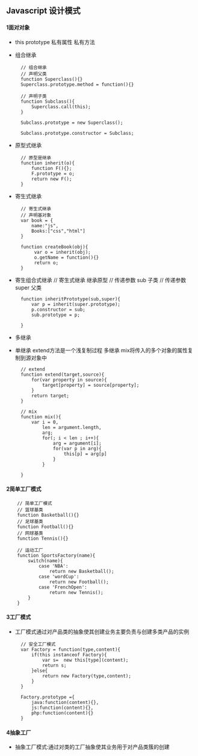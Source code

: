 ## Javascript 设计模式


#### 1面对对象
* this prototype 私有属性  私有方法
* 组合继承

		// 组合继承
	    // 声明父类
		function Superclass(){}
		Superclass.prototype.method = function(){}

		// 声明子类
		function Subclass(){
			Superclass.call(this);
		}

		Subclass.prototype = new Superclass();

		Subclass.prototype.constructor = Subclass;


* 原型式继承

		// 原型是继承
		function inherit(o){
			function F(){};
			F.prototype = o;
			return new F();
		}

* 寄生式继承

		// 寄生式继承
		// 声明基对象
		var book = {
			name:"js",
			Books:["css","html"]
		}

		function createBook(obj){
			 var o = inherit(obj);
			 o.getName = function(){}
			 return o;
		}



* 寄生组合式继承
		// 寄生式继承  继承原型
		// 传递参数    sub 子类
		// 传递参数    super 父类

		function inheritPrototype(sub,super){
			var p = inherit(super.prototype);
			p.constructor = sub;
			sub.prototype = p;

		}

* 多继承
* 单继承 extend方法是一个浅复制过程   多继承 mix将传入的多个对象的属性复制到源对象中

		// extend
		function extend(target,source){
			for(var property in source){
				target[property] = source[property];
			}
			return target;
		}

		// mix
		function mix(){
			var i = 0,
				len = argument.length,
				arg;
				for(; i < len ; i++){
					arg = argument[i];
					for(var p in arg){
						this[p] = arg[p]
					}
				}

		}


#### 2简单工厂模式
		// 简单工厂模式
		// 篮球基类
		function Basketball(){}
		// 足球基类
		function Football(){}
		// 网球基类
		function Tennis(){}

		// 运动工厂
		function SportsFactory(name){
			switch(name){
				case 'NBA':
					return new Basketball();
				case 'wordCup':
					return new Football();
				case 'FrenchOpen':
					return new Tennis();
			}
		}




#### 3工厂模式
* 工厂模式通过对产品类的抽象使其创建业务主要负责与创建多类产品的实例

		// 安全工厂模式
		var Factory = function(type,content){
			if(this instanceof Factory){
				var s=  new this[type](content);
				return s;
			}else{
				return new Factory(type,content);
			}
		}

		Factory.prototype ={
			java:function(content){},
			js:function(content){},
			php:function(content){}
		}


#### 4抽象工厂
* 抽象工厂模式:通过对类的工厂抽象使其业务用于对产品类簇的创建
